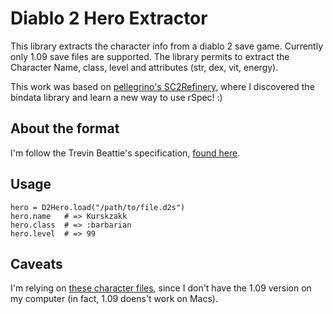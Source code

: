 # Diablo 2 Hero Extractor

This library extracts the character info from a diablo 2 save game.
Currently only 1.09 save files are supported. The library permits to
extract the Character Name, class, level and attributes (str, dex, vit,
energy).

This work was based on [pellegrino's SC2Refinery](https://github.com/pellegrino/s7-e3), where I discovered the bindata library and learn a new way to use rSpec! :)

## About the format

I'm follow the Trevin Beattie's specification, [found here](http://www.ladderhall.com/ericjwin/109/trevin/trevinfileformat.html).

## Usage

    hero = D2Hero.load("/path/to/file.d2s")
    hero.name   # => Kurskzakk
    hero.class  # => :barbarian
    hero.level  # => 99

## Caveats

I'm relying on [these character files](http://www.ladderhall.com/ericjwin/109/index.html), since I don't have the 1.09 version on my computer (in fact, 1.09 doens't work on Macs).

